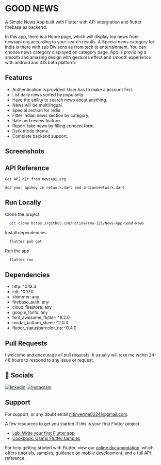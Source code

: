 
# GOOD NEWS

A Simple News App built with Flutter with API intergration and flutter firebase as backend. 

In this app, there is a Home page, which will display top news from newsapi.org according to your search results. A Special news category for india is there with sub Divisons as from tech to entertainment. You can choose news category displayed on category page. App is providing a smooth and amazing design with gestures effect and smooth experience with android and iOS both platform.

 
 
 ## Features

- Authentication is provided. User has to make a account first.
- List daily news sorted by popularity.
- Have the ability to search news about anything.
- News will be multilingual.
- Special section for india.
- Filter indian news section by category.
- Rate and review feature.
- Report fake news by filling concent form.
- Dark mode theme.
- Complete backend support.

## Screenshots

## API Reference
`Get API KEY from newsapi.org`

`Add your apikey in network.dart and indiannewtwork.dart`



## Run Locally

Clone the project

```bash
  git clone https://github.com/nitinverma-121/News-App-Good-News
```

Install dependencies

```bash
  flutter pub get
```

Run the app

```bash
  flutter run
```



## Dependencies 
- http: ^0.13.4
- intl: ^0.17.0
- shimmer: any
- firebase_auth: any
- cloud_firestore: any
- google_fonts: any
- font_awesome_flutter: ^9.2.0
- modal_bottom_sheet: ^2.0.0
- flutter_statusbarcolor_ns: ^0.4.0
## Pull Requests
I welcome and encourage all pull requests. It usually will take me within 24-48 hours to respond to any issue or request.
## 🔗 Socials
[![linkedin](https://img.shields.io/badge/linkedin-0A66C2?style=for-the-badge&logo=linkedin&logoColor=white)](https://www.linkedin.com/in/nitin-verma-909732195/)
[![Instagram](https://img.shields.io/badge/Instagram-E4405F?style=for-the-badge&logo=instagram&logoColor=white)](https://www.instagram.com/baby._.blue01/)



## Support

For support, or any doubt email nitinverma03241@gmail.com.


A few resources to get you started if this is your first Flutter project:

- [Lab: Write your first Flutter app](https://flutter.dev/docs/get-started/codelab)
- [Cookbook: Useful Flutter samples](https://flutter.dev/docs/cookbook)

For help getting started with Flutter, view our
[online documentation](https://flutter.dev/docs), which offers tutorials,
samples, guidance on mobile development, and a full API reference.
